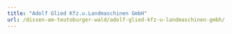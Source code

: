 ```yaml
---
title: "Adolf Glied Kfz.u.Landmaschinen GmbH"
url: /dissen-am-teutoburger-wald/adolf-glied-kfz-u-landmaschinen-gmbh/
---
```

